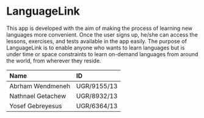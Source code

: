 # LanguageLink

This app is developed with the aim of making the process of learning new languages more convenient. 
Once the user signs up, he/she can access the lessons, exercises, and tests available in the app easily. The purpose of LanguageLink is to enable anyone who wants to learn languages but is under time or space constraints to learn on-demand languages from around the world, from wherever they reside.

|Name| ID|
|:------|:-------|
|Abrham Wendmeneh| UGR/9155/13|
|Nathnael Getachew| UGR/8932/13|
|Yosef Gebreyesus| UGR/6364/13|



